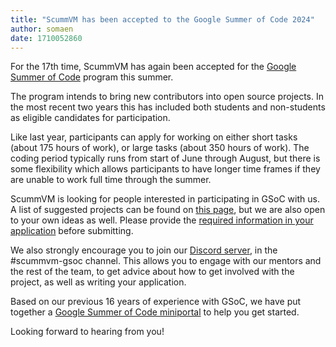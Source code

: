```yaml
---
title: "ScummVM has been accepted to the Google Summer of Code 2024"
author: somaen
date: 1710052860
---
```

For the 17th time, ScummVM has again been accepted for the [Google Summer of Code](https://summerofcode.withgoogle.com) program this summer.

The program intends to bring new contributors into open source projects. In the most recent two years this has included both students and non-students as eligible candidates for participation.

Like last year, participants can apply for working on either short tasks (about 175 hours of work), or large tasks (about 350 hours of work). The coding period typically runs from start of June through August, but there is some flexibility which allows participants to have longer time frames if they are unable to work full time through the summer.

ScummVM is looking for people interested in participating in GSoC with us. A list of suggested projects can be found on [this page](https://wiki.scummvm.org/index.php?title=Summer_of_Code/GSoC_Ideas_2024), but we are also open to your own ideas as well. Please provide the [required information in your application](https://wiki.scummvm.org/index.php?title=GSoC_Application) before submitting.

We also strongly encourage you to join our [Discord server](https://discord.gg/4cDsMNtcpG), in the #scummvm-gsoc channel. This allows you to engage with our mentors and the rest of the team, to get advice about how to get involved with the project, as well as writing your application.

Based on our previous 16 years of experience with GSoC, we have put together a [Google Summer of Code miniportal](https://wiki.scummvm.org/index.php?title=Summer_of_Code) to help you get started.

Looking forward to hearing from you!

